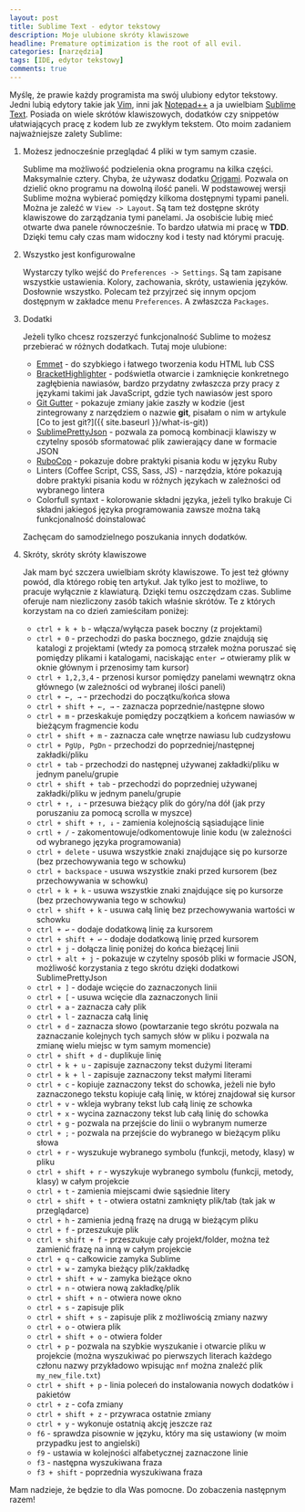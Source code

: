 ```yaml
---
layout: post
title: Sublime Text - edytor tekstowy
description: Moje ulubione skróty klawiszowe
headline: Premature optimization is the root of all evil.
categories: [narzędzia]
tags: [IDE, edytor tekstowy]
comments: true
---
```


Myślę, że prawie każdy programista ma swój ulubiony edytor tekstowy. Jedni lubią edytory takie jak [Vim](https://en.wikipedia.org/wiki/Vim_(text_editor)), inni jak [Notepad++](https://notepad-plus-plus.org/) a ja uwielbiam [Sublime Text](https://www.sublimetext.com/). Posiada on wiele skrótów klawiszowych, dodatków czy snippetów ułatwiających pracę z kodem lub ze zwykłym tekstem. Oto moim zadaniem najważniejsze zalety Sublime:

1. Możesz jednocześnie przeglądać 4 pliki w tym samym czasie.

    Sublime ma możliwość podzielenia okna programu na kilka części. Maksymalnie cztery. Chyba, że używasz dodatku [Origami](https://github.com/SublimeText/Origami). Pozwala on dzielić okno programu na dowolną ilość paneli. W podstawowej wersji Sublime można wybierać pomiędzy kilkoma dostępnymi typami paneli. Można je zaleźć w `View -> Layout`. Są tam też dostępne skróty klawiszowe do zarządzania tymi panelami. Ja osobiście lubię mieć otwarte dwa panele równocześnie. To bardzo ułatwia mi pracę w **TDD**. Dzięki temu cały czas mam widoczny kod i testy nad którymi pracuję.

2. Wszystko jest konfigurowalne

    Wystarczy tylko wejść do `Preferences -> Settings`. Są tam zapisane wszystkie ustawienia. Kolory, zachowania, skróty, ustawienia języków. Dosłownie wszystko. Polecam też przyjrzeć się innym opcjom dostępnym w zakładce menu `Preferences`. A zwłaszcza `Packages`.

3. Dodatki

    Jeżeli tylko chcesz rozszerzyć funkcjonalność Sublime to możesz przebierać w różnych dodatkach. Tutaj moje ulubione:
    - [Emmet](https://emmet.io/) - do szybkiego i łatwego tworzenia kodu HTML lub CSS
    - [BracketHighlighter](https://github.com/facelessuser/BracketHighlighter) - podświetla otwarcie i zamknięcie konkretnego zagłębienia nawiasów, bardzo przydatny zwłaszcza przy pracy z językami takimi jak JavaScript, gdzie tych nawiasów jest sporo
    - [Git Gutter](https://github.com/jisaacks/GitGutter) - pokazuje zmiany jakie zaszły w kodzie (jest zintegrowany z narzędziem o nazwie **git**, pisałam o nim w artykule [Co to jest git?]({{ site.baseurl }}/what-is-git))
    - [SublimePrettyJson](https://github.com/dzhibas/SublimePrettyJson) - pozwala za pomocą kombinacji klawiszy w czytelny sposób sformatować plik zawierający dane w formacie JSON
    - [RuboCop](https://github.com/pderichs/sublime_rubocop) - pokazuje dobre praktyki pisania kodu w języku Ruby
    - Linters (Coffee Script, CSS, Sass, JS) - narzędzia, które pokazują dobre praktyki pisania kodu w różnych językach w zależności od wybranego lintera
    - Colorfull syntaxt - kolorowanie składni języka, jeżeli tylko brakuje Ci składni jakiegoś języka programowania zawsze można taką funkcjonalność doinstalować

    Zachęcam do samodzielnego poszukania innych dodatków.

4. Skróty, skróty skróty klawiszowe

    Jak mam być szczera uwielbiam skróty klawiszowe. To jest też główny powód, dla którego robię ten artykuł. Jak tylko jest to możliwe, to pracuje wyłącznie z klawiaturą. Dzięki temu oszczędzam czas. Sublime oferuje nam niezliczony zasób takich właśnie skrótów. Te z których korzystam na co dzień zamieściłam poniżej:
    - `ctrl + k + b` - włącza/wyłącza pasek boczny (z projektami)
    - `ctrl + 0` - przechodzi do paska bocznego, gdzie znajdują się katalogi z projektami (wtedy za pomocą strzałek można poruszać się pomiędzy plikami i katalogami, naciskając `enter ↩` otwieramy plik w oknie głównym i przenosimy tam kursor)
    - `ctrl + 1,2,3,4` - przenosi kursor pomiędzy panelami wewnątrz okna głównego (w zależności od wybranej ilości paneli)
    - `ctrl + ←, →` - przechodzi do początku/końca słowa
    - `ctrl + shift + ←, →` - zaznacza poprzednie/następne słowo
    - `ctrl + m` - przeskakuje pomiędzy początkiem a końcem nawiasów w bieżącym fragmencie kodu
    - `ctrl + shift + m` - zaznacza całe wnętrze nawiasu lub cudzysłowu
    - `ctrl + PgUp, PgDn` - przechodzi do poprzedniej/następnej zakładki/pliku
    - `ctrl + tab` - przechodzi do następnej używanej zakładki/pliku w jednym panelu/grupie
    - `ctrl + shift + tab` - przechodzi do poprzedniej używanej zakładki/pliku w jednym panelu/grupie
    - `ctrl + ↑, ↓` -  przesuwa bieżący plik do góry/na dół (jak przy poruszaniu za pomocą scrolla w myszce)
    - `ctrl + shift + ↑, ↓` - zamienia kolejnością sąsiadujące linie
    - `crtl + /` - zakomentowuje/odkomentowuje linie kodu (w zależności od wybranego języka programowania)
    - `ctrl + delete` - usuwa wszystkie znaki znajdujące się po kursorze (bez przechowywania tego w schowku)
    - `ctrl + backspace` - usuwa wszystkie znaki przed kursorem (bez przechowywania w schowku)
    - `ctrl + k + k` - usuwa wszystkie znaki znajdujące się po kursorze (bez przechowywania tego w schowku)
    - `ctrl + shift + k` - usuwa całą linię bez przechowywania wartości w schowku
    - `ctrl + ↩` - dodaje dodatkową linię za kursorem
    - `ctrl + shift + ↩` - dodaje dodatkową linię przed kursorem
    - `ctrl + j` - dołącza linię poniżej do końca bieżącej linii
    - `ctrl + alt + j` - pokazuje w czytelny sposób pliki w formacie JSON, możliwość korzystania z tego skrótu dzięki dodatkowi SublimePrettyJson
    - `ctrl + ]` - dodaje wcięcie do zaznaczonych linii
    - `ctrl + [` - usuwa wcięcie dla zaznaczonych linii
    - `ctrl + a` - zaznacza cały plik
    - `ctrl + l` - zaznacza całą linię
    - `ctrl + d` - zaznacza słowo (powtarzanie tego skrótu pozwala na zaznaczanie kolejnych tych samych słów w pliku i pozwala na zmianę wielu miejsc w tym samym momencie)
    - `ctrl + shift + d` - duplikuje linię
    - `ctrl + k + u` - zapisuje zaznaczony tekst dużymi literami
    - `ctrl + k + l` - zapisuje zaznaczony tekst małymi literami
    - `ctrl + c` - kopiuje zaznaczony tekst do schowka, jeżeli nie było zaznaczonego tekstu kopiuje całą linię, w której znajdował się kursor
    - `ctrl + v` - wkleja wybrany tekst lub całą linię ze schowka
    - `ctrl + x` - wycina zaznaczony tekst lub całą linię do schowka
    - `ctrl + g` - pozwala na przejście do linii o wybranym numerze
    - `ctrl + ;` - pozwala na przejście do wybranego w bieżącym pliku słowa
    - `ctrl + r` - wyszukuje wybranego symbolu (funkcji, metody, klasy) w pliku
    - `ctrl + shift + r` - wyszykuje wybranego symbolu (funkcji, metody, klasy) w całym projekcie
    - `ctrl + t` - zamienia miejscami dwie sąsiednie litery
    - `ctrl + shift + t` - otwiera ostatni zamknięty plik/tab (tak jak w przeglądarce)
    - `ctrl + h` - zamienia jedną frazę na drugą w bieżącym pliku
    - `ctrl + f` - przeszukuje plik
    - `ctrl + shift + f` - przeszukuje cały projekt/folder, można też zamienić frazę na inną w całym projekcie
    - `ctrl + q` - całkowicie zamyka Sublime
    - `ctrl + w` - zamyka bieżący plik/zakładkę
    - `ctrl + shift + w` - zamyka bieżące okno
    - `ctrl + n` - otwiera nową zakładkę/plik
    - `ctrl + shift + n` - otwiera nowe okno
    - `ctrl + s` -  zapisuje plik
    - `ctrl + shift + s` - zapisuje plik z możliwością zmiany nazwy
    - `ctrl + o` - otwiera plik
    - `ctrl + shift + o` - otwiera folder
    - `ctrl + p` - pozwala na szybkie wyszukanie i otwarcie pliku w projekcie (można wyszukiwać po pierwszych literach każdego członu nazwy przykładowo wpisując `mnf` można znaleźć plik `my_new_file.txt`)
    - `ctrl + shift + p` - linia poleceń do instalowania nowych dodatków i pakietów
    - `ctrl + z` - cofa zmiany
    - `ctrl + shift + z` - przywraca ostatnie zmiany
    - `ctrl + y` - wykonuje ostatnią akcję jeszcze raz
    - `f6` - sprawdza pisownie w języku, który ma się ustawiony (w moim przypadku jest to angielski)
    - `f9` - ustawia w kolejności alfabetycznej zaznaczone linie
    - `f3` - następna wyszukiwana fraza
    - `f3 + shift` - poprzednia wyszukiwana fraza

Mam nadzieje, że będzie to dla Was pomocne. Do zobaczenia następnym razem!
